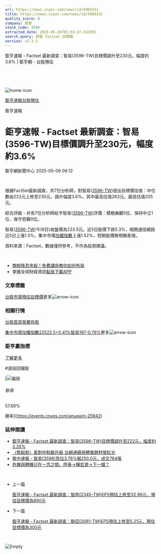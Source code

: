 ```yaml
---
url: https://news.cnyes.com/news/id/5969331
title: https://news.cnyes.com/news/id/5969331
quality_score: 6
company: 易發
stock_code: 3596
extracted_date: 2025-06-26T03:03:27.432391
search_query: 易發 factset 目標價
version: v3.3.3
---
```


鉅亨速報 - Factset 最新調查：智易(3596-TW)目標價調升至230元，幅度約3.6% | 鉅亨網 - 台股預估

‌

‌

![home-icon](/assets/icons/breadCrumb/symbol-icon-home.svg)

[鉅亨速報](/news/cat/anue_live)[台股預估](/news/cat/tw_forecast)

鉅亨速報

# 鉅亨速報 - Factset 最新調查：智易(3596-TW)目標價調升至230元，幅度約3.6%

鉅亨網新聞中心 2025-05-09 08:12

‌

根據FactSet最新調查，共7位分析師，對智易([3596-TW](https://www.cnyes.com/twstock/3596))提出目標價估值：中位數由222元上修至230元，調升幅度3.6%。其中最高估值263元，最低估值205元。

綜合評級 - 共有7位分析師給予智易([3596-TW](https://www.cnyes.com/twstock/3596))評價：積極樂觀5位、保持中立1位、保守悲觀0位。

智易([3596-TW](https://www.cnyes.com/twstock/3596))今(8日)收盤價為223.5元。近5日股價下跌5.3%，相關通信網路近5日上漲1.3%，集中市場[加權指數](https://invest.cnyes.com/index/TWS/TSE01)上漲1.52%，短期股價無明顯表現。

資料來源：Factset，數據僅供參考，不作為投資建議。

‌

* [關稅降息夾殺！免費講座教你如何布局](https://www.rsc.com.tw/Cnyes_RSC/SeminarBooking2025InvestmentOutlook.aspx?utm_source=anue&utm_medium=usstocks_end)
* 掌握全球財經資訊[點我下載APP](http://www.cnyes.com/app/?utm_source=mweb&utm_medium=HamMenuBanner&utm_campaign=fixed&utm_content=entr)

### 文章標籤

[台股](https://news.cnyes.com/tag/台股 "台股")[市場預估](https://news.cnyes.com/tag/市場預估 "市場預估")[目標價](https://news.cnyes.com/tag/目標價 "目標價")更多![arrow-icon](/assets/icons/arrows/arrow-down.svg)

### 相關行情

[台股首頁](https://www.cnyes.com/twstock)[我要存股](https://supr.link/8OHaU)

[集中市場加權指數22522.5+0.41%](https://invest.cnyes.com/index/TWS/TSE01)[智易197-0.76%](https://www.cnyes.com/twstock/3596)更多![arrow-icon](/assets/icons/arrows/arrow-down.svg)

### 鉅亨贏指標

[了解更多](https://events.cnyes.com/anuewin-25942)

#波段回檔股

[![偏弱](/assets/icons/win-indicator/short.svg)

###### 智易

57.69%

勝率](https://events.cnyes.com/anuewin-25942)

### 延伸閱讀

* [鉅亨速報 - Factset 最新調查：智易(3596-TW)目標價調升至222元，幅度約3.26%](/news/id/5953551)
* [〈焦點股〉美對中制裁升級 台網通廠挾轉單題材冒紅光](/news/id/5946027)
* [盤中速報 - 智易(3596)急拉3.76%報250.0元，成交764張](/news/id/5945596)
* [危機與轉機只在一念之間、陞泰→驊宏資→下一檔？](/news/id/5945124)

‌

* 上一篇

  [鉅亨速報 - Factset 最新調查：智邦(2345-TW)EPS預估上修至32.99元，預估目標價為890元](/news/id/5969933)
* 下一篇

  [鉅亨速報 - Factset 最新調查：聯亞(3081-TW)EPS預估上修至5.21元，預估目標價為300元](/news/id/5968415)

‌

![Empty](/assets/icons/skeleton/empty-image.svg)

‌